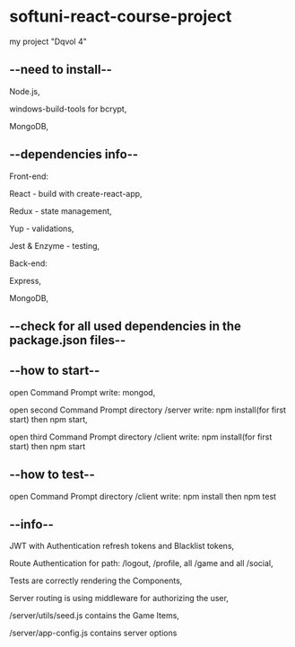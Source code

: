 # softuni-react-course-project
my project "Dqvol 4"

## --need to install--

Node.js,

windows-build-tools for bcrypt,

MongoDB,


## --dependencies info--

Front-end:

React - build with create-react-app,

Redux - state management,

Yup - validations,

Jest & Enzyme - testing,


Back-end:

Express,

MongoDB,


## --check for all used dependencies in the package.json files--


## --how to start--

open Command Prompt write: mongod,

open second Command Prompt directory /server write: npm install(for first start) then npm start,

open third Command Prompt directory /client write: npm install(for first start) then npm start


## --how to test--

open Command Prompt directory /client write: npm install then npm test


## --info--

JWT with Authentication refresh tokens and Blacklist tokens,

Route Authentication for path: /logout, /profile, all /game and all /social,

Tests are correctly rendering the Components,

Server routing is using middleware for authorizing the user,

/server/utils/seed.js contains the Game Items,

/server/app-config.js contains server options
